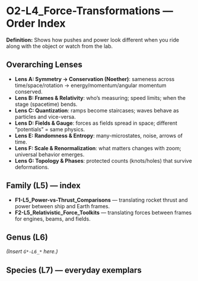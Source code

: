 # O2-L4_Force-Transformations — Order Index
**Definition:** Shows how pushes and power look different when you ride along with the object or watch from the lab.
## Overarching Lenses

- **Lens A: Symmetry -> Conservation (Noether)**: sameness across time/space/rotation → energy/momentum/angular momentum conserved.
- **Lens B: Frames & Relativity**: who’s measuring; speed limits; when the stage (spacetime) bends.
- **Lens C: Quantization**: ramps become staircases; waves behave as particles and vice-versa.
- **Lens D: Fields & Gauge**: forces as fields spread in space; different “potentials” = same physics.
- **Lens E: Randomness & Entropy**: many-microstates, noise, arrows of time.
- **Lens F: Scale & Renormalization**: what matters changes with zoom; universal behavior emerges.
- **Lens G: Topology & Phases**: protected counts (knots/holes) that survive deformations.

## Family (L5) — index
- **F1-L5_Power-vs-Thrust_Comparisons** — translating rocket thrust and power between ship and Earth frames.
- **F2-L5_Relativistic_Force_Toolkits** — translating forces between frames for engines, beams, and fields.
## Genus (L6)
_(Insert `G*-L6_*` here.)_
## Species (L7) — everyday exemplars
